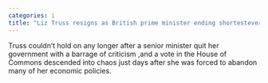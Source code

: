```yaml
---
categories: i
title: "Liz Truss resigns as British prime minister ending shortestever term amid economic and political chaos"
---
```

Truss couldn’t hold on any longer after a senior minister quit her government with a barrage of criticism ,and a vote in the House of Commons descended into chaos just days after she was forced to abandon many of her economic policies.